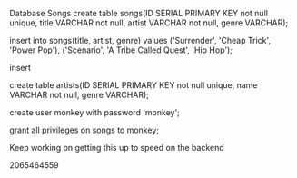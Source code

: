 Database Songs
create table songs(ID SERIAL PRIMARY KEY not null unique, title VARCHAR not null, artist VARCHAR not null, genre VARCHAR);

insert into songs(title, artist, genre) values ('Surrender', 'Cheap Trick', 'Power Pop'), ('Scenario', 'A Tribe Called Quest', 'Hip Hop');

insert 

create table artists(ID SERIAL PRIMARY KEY not null unique, name VARCHAR not null, genre VARCHAR);

create user monkey with password 'monkey';

grant all privileges on songs to monkey;

Keep working on getting this up to speed on the backend

2065464559